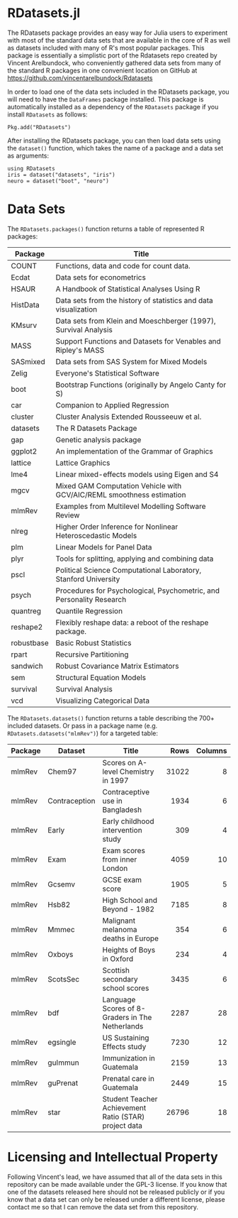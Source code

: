 # RDatasets.jl

The RDatasets package provides an easy way for Julia users to experiment with most of the standard data sets that are available in the core of R as well as datasets included with many of R's most popular packages. This package is essentially a simplistic port of the Rdatasets repo created by Vincent Arelbundock, who conveniently gathered data sets from many of the standard R packages in one convenient location on GitHub at https://github.com/vincentarelbundock/Rdatasets

In order to load one of the data sets included in the RDatasets package, you will need to have the `DataFrames` package installed. This package is automatically installed as a dependency of the `RDatasets` package if you install `RDatasets` as follows:

    Pkg.add("RDatasets")

After installing the RDatasets package, you can then load data sets using the `dataset()` function, which takes the name of a package and a data set as arguments:

    using RDatasets
    iris = dataset("datasets", "iris")
    neuro = dataset("boot", "neuro")

# Data Sets

The `RDatasets.packages()` function returns a table of represented R packages:

Package|Title
---|---
COUNT|Functions, data and code for count data.
Ecdat|Data sets for econometrics
HSAUR|A Handbook of Statistical Analyses Using R
HistData|Data sets from the history of statistics and data visualization
KMsurv|Data sets from Klein and Moeschberger (1997), Survival Analysis
MASS|Support Functions and Datasets for Venables and Ripley's MASS
SASmixed|Data sets from SAS System for Mixed Models
Zelig|Everyone's Statistical Software
boot|Bootstrap Functions (originally by Angelo Canty for S)
car|Companion to Applied Regression
cluster|Cluster Analysis Extended Rousseeuw et al.
datasets|The R Datasets Package
gap|Genetic analysis package
ggplot2|An implementation of the Grammar of Graphics
lattice|Lattice Graphics
lme4|Linear mixed-effects models using Eigen and S4
mgcv|Mixed GAM Computation Vehicle with GCV/AIC/REML smoothness estimation
mlmRev|Examples from Multilevel Modelling Software Review
nlreg|Higher Order Inference for Nonlinear Heteroscedastic Models
plm|Linear Models for Panel Data
plyr|Tools for splitting, applying and combining data
pscl|Political Science Computational Laboratory, Stanford University
psych|Procedures for Psychological, Psychometric, and Personality Research
quantreg|Quantile Regression
reshape2|Flexibly reshape data: a reboot of the reshape package.
robustbase|Basic Robust Statistics
rpart|Recursive Partitioning
sandwich|Robust Covariance Matrix Estimators
sem|Structural Equation Models
survival|Survival Analysis
vcd|Visualizing Categorical Data

The `RDatasets.datasets()` function returns a table describing the 700+ included datasets. Or pass in a package name (e.g. `RDatasets.datasets("mlmRev")`) for a targeted table:

Package|Dataset|Title|Rows|Columns
---|---|---|---:|---:
mlmRev|Chem97|Scores on A-level Chemistry in 1997|31022|8
mlmRev|Contraception|Contraceptive use in Bangladesh|1934|6
mlmRev|Early|Early childhood intervention study|309|4
mlmRev|Exam|Exam scores from inner London|4059|10
mlmRev|Gcsemv|GCSE exam score|1905|5
mlmRev|Hsb82|High School and Beyond - 1982|7185|8
mlmRev|Mmmec|Malignant melanoma deaths in Europe|354|6
mlmRev|Oxboys|Heights of Boys in Oxford|234|4
mlmRev|ScotsSec|Scottish secondary school scores|3435|6
mlmRev|bdf|Language Scores of 8-Graders in The Netherlands|2287|28
mlmRev|egsingle|US Sustaining Effects study|7230|12
mlmRev|guImmun|Immunization in Guatemala|2159|13
mlmRev|guPrenat|Prenatal care in Guatemala|2449|15
mlmRev|star|Student Teacher Achievement Ratio (STAR) project data|26796|18

# Licensing and Intellectual Property

Following Vincent's lead, we have assumed that all of the data sets in this repository can be made available under the GPL-3 license. If you know that one of the datasets released here should not be released publicly or if you know that a data set can only be released under a different license, please contact me so that I can remove the data set from this repository.
